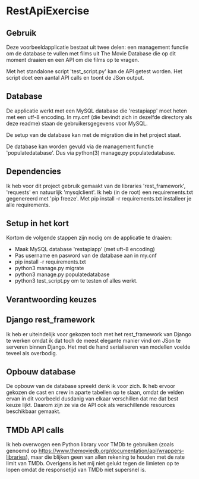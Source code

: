 RestApiExercise
===============

Gebruik
-------

Deze voorbeeldapplicatie bestaat uit twee delen: een management functie om de database te vullen met films uit The Movie Database die op dit moment draaien en een API om die films op te vragen.

Met het standalone script 'test_script.py' kan de API getest worden. Het script doet een aantal API calls en toont de JSon output.

Database
--------

De applicatie werkt met een MySQL database die 'restapiapp' moet heten met een utf-8 encoding. In my.cnf (die bevindt zich in dezelfde directory als deze readme) staan de gebruikersgegevens voor MySQL.

De setup van de database kan met de migration die in het project staat.

De database kan worden gevuld via de management functie 'populatedatabase'. Dus via python(3) manage.py populatedatabase.

Dependencies
------------

Ik heb voor dit project gebruik gemaakt van de libraries 'rest_framework', 'requests' en natuurlijk 'mysqlclient'. Ik heb (in de root) een requirements.txt gegenereerd met 'pip freeze'. Met pip install -r requirements.txt installeer je alle requirements.

Setup in het kort
-----------------

Kortom de volgende stappen zijn nodig om de applicatie te draaien:
- Maak MySQL database 'restapiapp' (met uft-8 encoding)
- Pas username en pasword van de database aan in my.cnf
- pip install -r requirements.txt
- python3 manage.py migrate
- python3 manage.py populatedatabase
- python3 test_script.py om te testen of alles werkt.

Verantwoording keuzes
---------------------

Django rest_framework
---------------------

Ik heb er uiteindelijk voor gekozen toch met het rest_framework van Django te werken omdat ik dat toch de meest elegante manier vind om JSon te serveren binnen Django. Het met de hand serialiseren van modellen voelde teveel als overbodig.


Opbouw database
---------------

De opbouw van de database spreekt denk ik voor zich. Ik heb ervoor gekozen de cast en crew in aparte tabellen op te slaan, omdat de velden ervan in dit voorbeeld dusdanig van elkaar verschillen dat me dat best keuze lijkt. Daarom zijn ze via de API ook als verschillende resources beschikbaar gemaakt.

TMDb API calls
--------------

Ik heb overwogen een Python library voor TMDb te gebruiken (zoals genoemd op https://www.themoviedb.org/documentation/api/wrappers-libraries), maar die blijken geen van allen rekening te houden met de rate limit van TMDb. Overigens is het mij niet gelukt tegen de limieten op te lopen omdat de responsetijd van TMDb niet supersnel is.